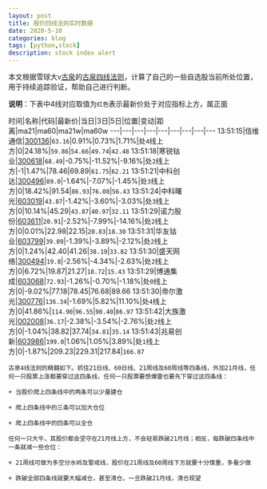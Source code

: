 ```yaml
---
layout: post
title: 股价四线法则实时数据
date: 2020-5-10
categories: blog
tags: [python,stock]
description: stock index alert
---
```



本文根据雪球大v[古泉](https://xueqiu.com/u/7148646888)的[古泉四线法则](https://xueqiu.com/7148646888/130498192)，计算了自己的一些自选股当前所处位置，用于持续追踪验证，帮助自己进行判断。

**说明**：下表中4线对应取值为`红色`表示最新价处于对应指标上方，属正面

时间|名称|代码|最新价|当日|3日|5日|位置|变动|距离|ma21|ma60|ma21w|ma60w
---|---|---|---|---|---|---|---|---
13:51:15|信维通信|[300136](https://xueqiu.com/S/SZ300136)|`63.16`|0.91%|0.73%|1.71%|处`4`线上方|0|24.18%|`59.86`|`54.66`|`49.74`|`42.48`
13:51:18|寒锐钴业|[300618](https://xueqiu.com/S/SZ300618)|`68.49`|-0.75%|-11.52%|-9.16%|处`2`线上方|-1|1.47%|78.46|69.89|`61.75`|`62.21`
13:51:21|中科创达|[300496](https://xueqiu.com/S/SZ300496)|`89.0`|-1.64%|-7.07%|-1.45%|处`3`线上方|0|18.42%|91.54|`86.93`|`76.08`|`56.43`
13:51:24|中科曙光|[603019](https://xueqiu.com/S/SH603019)|`43.87`|-1.42%|-3.60%|-3.03%|处`3`线上方|0|10.14%|45.29|`43.87`|`40.97`|`32.11`
13:51:29|诺力股份|[603611](https://xueqiu.com/S/SH603611)|`20.91`|-2.52%|-7.99%|-14.16%|处`2`线上方|0|0.01%|22.98|22.15|`20.83`|`18.30`
13:51:31|华友钴业|[603799](https://xueqiu.com/S/SH603799)|`39.09`|-1.39%|-3.89%|-2.12%|处`2`线上方|0|1.24%|42.40|41.26|`38.19`|`33.82`
13:51:30|盛天网络|[300494](https://xueqiu.com/S/SZ300494)|`19.8`|-2.56%|-4.34%|-2.63%|处`2`线上方|0|6.72%|19.87|21.27|`18.72`|`15.43`
13:51:29|博通集成|[603068](https://xueqiu.com/S/SH603068)|`72.93`|-1.26%|-0.70%|-1.18%|处`0`线上方|0|-9.02%|77.18|78.45|76.68|89.66
13:51:30|帝尔激光|[300776](https://xueqiu.com/S/SZ300776)|`136.34`|-1.69%|5.82%|11.10%|处`4`线上方|0|41.86%|`114.90`|`96.55`|`90.40`|`86.97`
13:51:42|大族激光|[002008](https://xueqiu.com/S/SZ002008)|`36.17`|-2.38%|-3.54%|-2.76%|处`2`线上方|0|-1.04%|38.82|37.74|`34.81`|`35.14`
13:51:43|兆易创新|[603986](https://xueqiu.com/S/SH603986)|`199.0`|1.06%|1.05%|3.89%|处`1`线上方|0|-1.87%|209.23|229.31|217.84|`166.87`

```
古泉4线法则的精髓如下。抓住21日线、60日线、21周线及60周线等四条线，外加21月线，任何一只股票上涨都要穿过这四条线，任何一只股票要想爆雷也要先下穿过这四条线：

+ 当股价爬上四条线中的两条可以少量建仓

+ 爬上四条线中的三条可以加大仓位

+ 爬上四条线中的四条可以全仓

任何一只大牛，其股价都会坚守在21月线上方，不会轻易跌破21月线；相反，每跌破四条线中一条就减一些仓位：

+ 21周线可做为多空分水岭及警戒线，股价在21周线及60周线下方就要十分慎重，多看少做

+ 跌破全部四条线就要大幅减仓，甚至清仓，一旦跌破21月线，清仓观望
```
